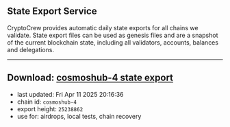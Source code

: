 ## State Export Service
CryptoCrew provides automatic daily state exports for all chains we validate. State export files can be used as genesis files and are a snapshot of the current blockchain state, including all validators, accounts, balances and delegations.

---
**Download: [cosmoshub-4 state export](https://dl-eu2.ccvalidators.com/SERVICE/cosmoshub/cosmoshub-4_export_25238862.json)**
---

- last updated: Fri Apr 11 2025 20:16:36
- chain id: `cosmoshub-4`
- export height: `25238862`
- use for: airdrops, local tests, chain recovery
